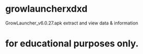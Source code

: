 # growlauncherxdxd
GrowLauncher_v6.0.27.apk extract and view data &amp; information


<h1>for educational purposes only. </h1>
